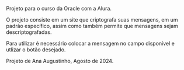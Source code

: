Projeto para o curso da Oracle com a Alura.

O projeto consiste em um site que criptografa suas mensagens, em um padrão específico, assim como também permite que mensagens sejam descriptografadas.

Para utilizar é necessário colocar a mensagem no campo disponível e utlizar o botão desejado.

Projeto de Ana Augustinho, Agosto de 2024.
